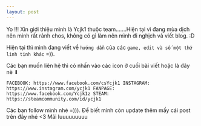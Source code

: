 ```yaml
---
layout: post
---
```

Yo !!! Xin giới thiệu mình là Ycjk1 thuộc team.......Hiện tại vì đang mùa dịch nên mình rất rảnh chos, không có gì làm nên mình đi nghịch và viết blog. :D 

Hiện tại thì mình đang viết về `hướng dẫn` của các `game, edit và số một thứ linh tinh khác` =)).

Các bạn muốn liên hệ thì có nhấn vào các icon ở cuối bài viết hoặc là đây nè ⬇

`FACEBOOK: https://www.facebook.com/csYcjk1
INSTAGRAM: https://www.instagram.com/ycjk1
FANPAGE: https://www.facebook.com/Ycjk1z
STEAM: https://steamcommunity.com/id/ycjk1`


Các bạn follow mình nhé =))). Để biết mình còn update thêm mấy cái post trên đây nhé <3 
Mãi Iuuuuuuuuu
